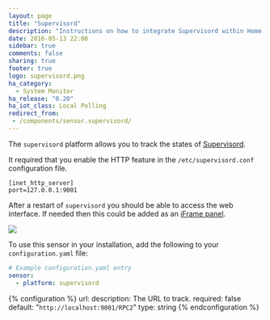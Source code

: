 ```yaml
---
layout: page
title: "Supervisord"
description: "Instructions on how to integrate Supervisord within Home Assistant."
date: 2016-05-13 22:00
sidebar: true
comments: false
sharing: true
footer: true
logo: supervisord.png
ha_category:
  - System Monitor
ha_release: "0.20"
ha_iot_class: Local Polling
redirect_from:
 - /components/sensor.supervisord/
---
```


The `supervisord` platform allows you to track the states of [Supervisord](http://supervisord.org/).

It required that you enable the HTTP feature in the `/etc/supervisord.conf` configuration file.

```text
[inet_http_server]
port=127.0.0.1:9001
```

After a restart of `supervisord` you should be able to access the web interface. If needed then this could be added as an [iFrame panel](/components/panel_iframe/).

<p class='img'>
  <img src='{{site_root}}/images/screenshots/supervisor.png' />
</p>

To use this sensor in your installation, add the following to your `configuration.yaml` file:

```yaml
# Example configuration.yaml entry
sensor:
  - platform: supervisord
```

{% configuration %}
url:
  description: The URL to track.
  required: false
  default: "`http://localhost:9001/RPC2`"
  type: string
{% endconfiguration %}
